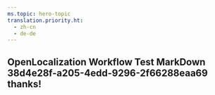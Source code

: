 ```yaml
---
ms.topic: hero-topic
translation.priority.ht: 
  - zh-cn
  - de-de
---
```

## OpenLocalization Workflow Test MarkDown 38d4e28f-a205-4edd-9296-2f66288eaa69 thanks!
